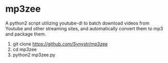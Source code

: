 # mp3zee
A python2 script utilizing youtube-dl to batch download videos from Youtube and other streaming sites, and automatically convert them to mp3 and package them.

1. git clone https://github.com/Synystr/mp3zee
2. cd mp3zee
3. python2 mp3zee.py
